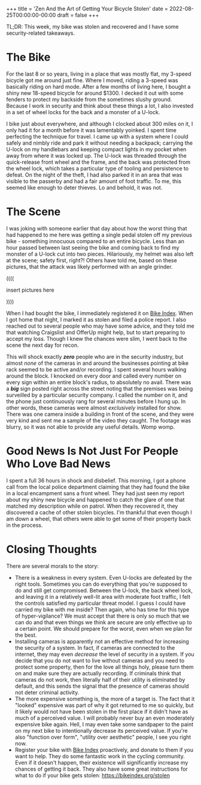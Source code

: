 +++
title = 'Zen And the Art of Getting Your Bicycle Stolen'
date = 2022-08-25T00:00:00-00:00
draft = false
+++

TL;DR: This week, my bike was stolen and recovered and I have some security-related takeaways.

# The Bike
For the last 8 or so years, living in a place that was mostly flat, my 3-speed bicycle got me around just fine. Where I moved, riding a 3-speed was basically riding on hard mode. After a few months of living here, I bought a shiny new 18-speed bicycle for around $1300. I decked it out with some fenders to protect my backside from the sometimes slushy ground. Because I work in security and think about these things a lot, I also invested in a set of wheel locks for the back and a monster of a U-lock.

I bike just about everywhere, and although I clocked about 300 miles on it, I only had it for a month before it was lamentably yoinked. I spent time perfecting the technique for travel. I came up with a system where I could safely and nimbly ride and park it without needing a backpack; carrying the U-lock on my handlebars and keeping compact lights in my pocket when away from where it was locked up. The U-lock was threaded through the quick-release front wheel and the frame, and the back was protected from the wheel lock, which takes a particular type of tooling and persistence to defeat. On the night of the theft, I had also parked it in an area that was visible to the passerby and had a fair amount of foot traffic. To me, this seemed like enough to deter thieves. Lo and behold, it was not. 

# The Scene

I was joking with someone earlier that day about how the worst thing that had happened to me here was getting a single pedal stolen off my previous bike - something innocuous compared to an entire bicycle. Less than an hour passed between last seeing the bike and coming back to find my monster of a U-lock cut into two pieces. Hilariously, my helmet was also left at the scene; safety first, right?! Others have told me, based on these pictures, that the attack was likely performed with an angle grinder.

((((

insert pictures here

))))

When I had bought the bike, I immediately registered it on [Bike Index](https://bikeindex.org/). When I got home that night, I marked it as stolen and filed a police report. I also reached out to several people who may have some advice, and they told me that watching Craigslist and OfferUp might help, but to start preparing to accept my loss. Though I knew the chances were slim, I went back to the scene the next day for recon.

This will shock exactly ***zero*** people who are in the security industry, but almost *none* of the cameras in and around the businesses pointing at bike rack seemed to be active and/or recording. I spent several hours walking around the block. I knocked on every door and called every number on every sign within an entire block's radius, to absolutely no avail. There was a ***big*** sign posted right across the street noting that the premises was being surveilled by a particular security company. I called the number on it, and the phone just continuously rang for several minutes before I hung up. In other words, these cameras were almost *exclusively* installed for show. There was one camera inside a building in front of the scene, and they were very kind and sent me a sample of the video they caught. The footage was blurry, so it was not able to provide any useful details. Womp womp.

# Good News Is Not Just For People Who Love Bad News
I spent a full 36 hours in shock and disbelief. This morning, I got a phone call from the local police department claiming that they had found the bike in a local encampment sans a front wheel. They had just seen my report about my shiny new bicycle and happened to catch the glare of one that matched my description while on patrol. When they recovered it, they discovered a cache of other stolen bicycles. I'm thankful that even though I am down a wheel, that others were able to get some of their property back in the process. 

# Closing Thoughts
There are several morals to the story:
* There is a weakness in every system. Even U-locks are defeated by the right tools. Sometimes you can do everything that you're supposed to do and still get compromised.  Between the U-lock, the back wheel lock, and leaving it in a relatively well-lit area with moderate foot traffic, I felt the controls satisfied my particular threat model. I guess I could have carried my bike with me inside? Then again, who has time for this type of hyper-vigilance? We must accept that there is only so much that we can do and that even things we think are secure are only effective up to a certain point. We should prepare for the worst, even when we plan for the best.
* Installing cameras is apparently not an effective method for increasing the security of a system. In fact, if cameras are connected to the internet, they may even *decrease* the level of security in a system. If you decide that you do not want to live without cameras and you need to protect some property, then for the love all things holy, please turn them on and make sure they are actually recording. If criminals think that cameras do not work, then literally half of their utility is eliminated by default, and this sends the signal that the presence of cameras should not deter criminal activity.
* The more expensive something is, the more of a target is. The fact that it "looked" expensive was part of why it got returned to me so quickly, but it likely would not have been stolen in the first place if it didn't have as much of a perceived value. I will probably never buy an even moderately expensive bike again. Hell, I may even take some sandpaper to the paint on my next bike to intentionally decrease its perceived value. If you're also "function over form", "utility over aesthetic" people, I see you right now.
* Register your bike with [Bike Index](https://bikeindex.org) proactively, and donate to them if you want to help. They do some fantastic work in the cycling community. Even if it doesn't happen, their existence will significantly increase my chances of getting it back. They also have some great instructions for what to do if your bike gets stolen: https://bikeindex.org/stolen

